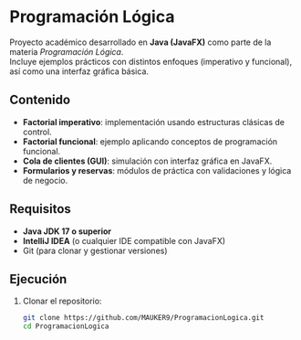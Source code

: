 # Programación Lógica

Proyecto académico desarrollado en **Java (JavaFX)** como parte de la materia *Programación Lógica*.  
Incluye ejemplos prácticos con distintos enfoques (imperativo y funcional), así como una interfaz gráfica básica.

## Contenido

- **Factorial imperativo**: implementación usando estructuras clásicas de control.
- **Factorial funcional**: ejemplo aplicando conceptos de programación funcional.
- **Cola de clientes (GUI)**: simulación con interfaz gráfica en JavaFX.
- **Formularios y reservas**: módulos de práctica con validaciones y lógica de negocio.

## Requisitos

- **Java JDK 17 o superior**  
- **IntelliJ IDEA** (o cualquier IDE compatible con JavaFX)  
- Git (para clonar y gestionar versiones)

## Ejecución

1. Clonar el repositorio:
   ```bash
   git clone https://github.com/MAUKER9/ProgramacionLogica.git
   cd ProgramacionLogica
